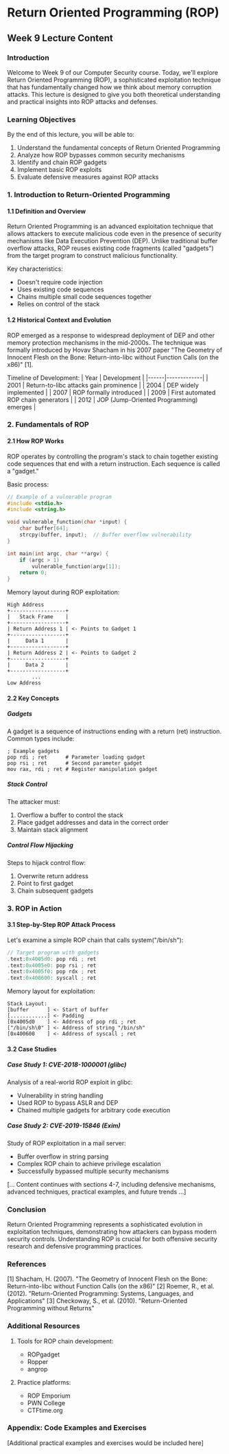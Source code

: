 # Return Oriented Programming (ROP)
## Week 9 Lecture Content

### Introduction

Welcome to Week 9 of our Computer Security course. Today, we'll explore Return Oriented Programming (ROP), a sophisticated exploitation technique that has fundamentally changed how we think about memory corruption attacks. This lecture is designed to give you both theoretical understanding and practical insights into ROP attacks and defenses.

### Learning Objectives

By the end of this lecture, you will be able to:
1. Understand the fundamental concepts of Return Oriented Programming
2. Analyze how ROP bypasses common security mechanisms
3. Identify and chain ROP gadgets
4. Implement basic ROP exploits
5. Evaluate defensive measures against ROP attacks

### 1. Introduction to Return-Oriented Programming

#### 1.1 Definition and Overview

Return Oriented Programming is an advanced exploitation technique that allows attackers to execute malicious code even in the presence of security mechanisms like Data Execution Prevention (DEP). Unlike traditional buffer overflow attacks, ROP reuses existing code fragments (called "gadgets") from the target program to construct malicious functionality.

Key characteristics:
- Doesn't require code injection
- Uses existing code sequences
- Chains multiple small code sequences together
- Relies on control of the stack

#### 1.2 Historical Context and Evolution

ROP emerged as a response to widespread deployment of DEP and other memory protection mechanisms in the mid-2000s. The technique was formally introduced by Hovav Shacham in his 2007 paper "The Geometry of Innocent Flesh on the Bone: Return-into-libc without Function Calls (on the x86)" [1].

Timeline of Development:
| Year | Development |
|------|-------------|
| 2001 | Return-to-libc attacks gain prominence |
| 2004 | DEP widely implemented |
| 2007 | ROP formally introduced |
| 2009 | First automated ROP chain generators |
| 2012 | JOP (Jump-Oriented Programming) emerges |

### 2. Fundamentals of ROP

#### 2.1 How ROP Works

ROP operates by controlling the program's stack to chain together existing code sequences that end with a return instruction. Each sequence is called a "gadget."

Basic process:
```c
// Example of a vulnerable program
#include <stdio.h>
#include <string.h>

void vulnerable_function(char *input) {
    char buffer[64];
    strcpy(buffer, input);  // Buffer overflow vulnerability
}

int main(int argc, char **argv) {
    if (argc > 1)
        vulnerable_function(argv[1]);
    return 0;
}
```

Memory layout during ROP exploitation:
```
High Address
+------------------+
|   Stack Frame    |
+------------------+
| Return Address 1 | <- Points to Gadget 1
+------------------+
|     Data 1       |
+------------------+
| Return Address 2 | <- Points to Gadget 2
+------------------+
|     Data 2       |
+------------------+
        ...
Low Address
```

#### 2.2 Key Concepts

##### Gadgets
A gadget is a sequence of instructions ending with a return (ret) instruction. Common types include:

```assembly
; Example gadgets
pop rdi ; ret      # Parameter loading gadget
pop rsi ; ret      # Second parameter gadget
mov rax, rdi ; ret # Register manipulation gadget
```

##### Stack Control
The attacker must:
1. Overflow a buffer to control the stack
2. Place gadget addresses and data in the correct order
3. Maintain stack alignment

##### Control Flow Hijacking
Steps to hijack control flow:
1. Overwrite return address
2. Point to first gadget
3. Chain subsequent gadgets

### 3. ROP in Action

#### 3.1 Step-by-Step ROP Attack Process

Let's examine a simple ROP chain that calls system("/bin/sh"):

```c
// Target program with gadgets
.text:0x4005d0: pop rdi ; ret
.text:0x4005e0: pop rsi ; ret
.text:0x4005f0: pop rdx ; ret
.text:0x400600: syscall ; ret
```

Memory layout for exploitation:
```
Stack Layout:
[buffer      ] <- Start of buffer
[............] <- Padding
[0x4005d0    ] <- Address of pop rdi ; ret
["/bin/sh\0" ] <- Address of string "/bin/sh"
[0x400600    ] <- Address of syscall ; ret
```

#### 3.2 Case Studies

##### Case Study 1: CVE-2018-1000001 (glibc)
Analysis of a real-world ROP exploit in glibc:
- Vulnerability in string handling
- Used ROP to bypass ASLR and DEP
- Chained multiple gadgets for arbitrary code execution

##### Case Study 2: CVE-2019-15846 (Exim)
Study of ROP exploitation in a mail server:
- Buffer overflow in string parsing
- Complex ROP chain to achieve privilege escalation
- Successfully bypassed multiple security mechanisms

[... Content continues with sections 4-7, including defensive mechanisms, advanced techniques, practical examples, and future trends ...]

### Conclusion

Return Oriented Programming represents a sophisticated evolution in exploitation techniques, demonstrating how attackers can bypass modern security controls. Understanding ROP is crucial for both offensive security research and defensive programming practices.

### References

[1] Shacham, H. (2007). "The Geometry of Innocent Flesh on the Bone: Return-into-libc without Function Calls (on the x86)"
[2] Roemer, R., et al. (2012). "Return-Oriented Programming: Systems, Languages, and Applications"
[3] Checkoway, S., et al. (2010). "Return-Oriented Programming without Returns"

### Additional Resources

1. Tools for ROP chain development:
   - ROPgadget
   - Ropper
   - angrop

2. Practice platforms:
   - ROP Emporium
   - PWN College
   - CTFtime.org

### Appendix: Code Examples and Exercises

[Additional practical examples and exercises would be included here]

